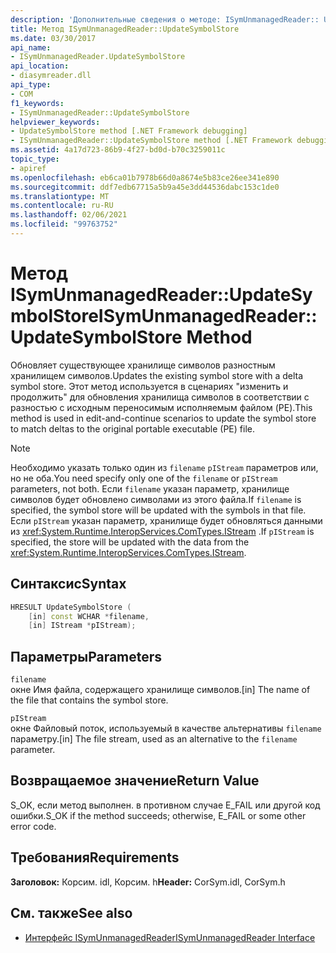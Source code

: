 ```yaml
---
description: 'Дополнительные сведения о методе: ISymUnmanagedReader:: UpdateSymbolStore'
title: Метод ISymUnmanagedReader::UpdateSymbolStore
ms.date: 03/30/2017
api_name:
- ISymUnmanagedReader.UpdateSymbolStore
api_location:
- diasymreader.dll
api_type:
- COM
f1_keywords:
- ISymUnmanagedReader::UpdateSymbolStore
helpviewer_keywords:
- UpdateSymbolStore method [.NET Framework debugging]
- ISymUnmanagedReader::UpdateSymbolStore method [.NET Framework debugging]
ms.assetid: 4a17d723-86b9-4f27-bd0d-b70c3259011c
topic_type:
- apiref
ms.openlocfilehash: eb6ca01b7978b66d0a8674e5b83ce26ee341e890
ms.sourcegitcommit: ddf7edb67715a5b9a45e3dd44536dabc153c1de0
ms.translationtype: MT
ms.contentlocale: ru-RU
ms.lasthandoff: 02/06/2021
ms.locfileid: "99763752"
---
```

# <a name="isymunmanagedreaderupdatesymbolstore-method"></a><span data-ttu-id="d251c-103">Метод ISymUnmanagedReader::UpdateSymbolStore</span><span class="sxs-lookup"><span data-stu-id="d251c-103">ISymUnmanagedReader::UpdateSymbolStore Method</span></span>

<span data-ttu-id="d251c-104">Обновляет существующее хранилище символов разностным хранилищем символов.</span><span class="sxs-lookup"><span data-stu-id="d251c-104">Updates the existing symbol store with a delta symbol store.</span></span> <span data-ttu-id="d251c-105">Этот метод используется в сценариях "изменить и продолжить" для обновления хранилища символов в соответствии с разностью с исходным переносимым исполняемым файлом (PE).</span><span class="sxs-lookup"><span data-stu-id="d251c-105">This method is used in edit-and-continue scenarios to update the symbol store to match deltas to the original portable executable (PE) file.</span></span>  
  
> [!NOTE]
> <span data-ttu-id="d251c-106">Необходимо указать только один из `filename` `pIStream` параметров или, но не оба.</span><span class="sxs-lookup"><span data-stu-id="d251c-106">You need specify only one of the `filename` or `pIStream` parameters, not both.</span></span> <span data-ttu-id="d251c-107">Если `filename` указан параметр, хранилище символов будет обновлено символами из этого файла.</span><span class="sxs-lookup"><span data-stu-id="d251c-107">If `filename` is specified, the symbol store will be updated with the symbols in that file.</span></span> <span data-ttu-id="d251c-108">Если `pIStream` указан параметр, хранилище будет обновляться данными из <xref:System.Runtime.InteropServices.ComTypes.IStream> .</span><span class="sxs-lookup"><span data-stu-id="d251c-108">If `pIStream` is specified, the store will be updated with the data from the <xref:System.Runtime.InteropServices.ComTypes.IStream>.</span></span>  
  
## <a name="syntax"></a><span data-ttu-id="d251c-109">Синтаксис</span><span class="sxs-lookup"><span data-stu-id="d251c-109">Syntax</span></span>  
  
```cpp  
HRESULT UpdateSymbolStore (  
    [in] const WCHAR *filename,  
    [in] IStream *pIStream);  
```  
  
## <a name="parameters"></a><span data-ttu-id="d251c-110">Параметры</span><span class="sxs-lookup"><span data-stu-id="d251c-110">Parameters</span></span>  

 `filename`  
 <span data-ttu-id="d251c-111">окне Имя файла, содержащего хранилище символов.</span><span class="sxs-lookup"><span data-stu-id="d251c-111">[in] The name of the file that contains the symbol store.</span></span>  
  
 `pIStream`  
 <span data-ttu-id="d251c-112">окне Файловый поток, используемый в качестве альтернативы `filename` параметру.</span><span class="sxs-lookup"><span data-stu-id="d251c-112">[in] The file stream, used as an alternative to the `filename` parameter.</span></span>  
  
## <a name="return-value"></a><span data-ttu-id="d251c-113">Возвращаемое значение</span><span class="sxs-lookup"><span data-stu-id="d251c-113">Return Value</span></span>  

 <span data-ttu-id="d251c-114">S_OK, если метод выполнен. в противном случае E_FAIL или другой код ошибки.</span><span class="sxs-lookup"><span data-stu-id="d251c-114">S_OK if the method succeeds; otherwise, E_FAIL or some other error code.</span></span>  
  
## <a name="requirements"></a><span data-ttu-id="d251c-115">Требования</span><span class="sxs-lookup"><span data-stu-id="d251c-115">Requirements</span></span>  

 <span data-ttu-id="d251c-116">**Заголовок:** Корсим. idl, Корсим. h</span><span class="sxs-lookup"><span data-stu-id="d251c-116">**Header:** CorSym.idl, CorSym.h</span></span>  
  
## <a name="see-also"></a><span data-ttu-id="d251c-117">См. также</span><span class="sxs-lookup"><span data-stu-id="d251c-117">See also</span></span>

- [<span data-ttu-id="d251c-118">Интерфейс ISymUnmanagedReader</span><span class="sxs-lookup"><span data-stu-id="d251c-118">ISymUnmanagedReader Interface</span></span>](isymunmanagedreader-interface.md)
